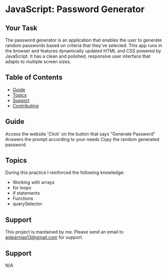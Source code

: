 # JavaScript: Password Generator

## Your Task

The password generator is an application that enables the user to generate random passwords based on criteria that they’ve selected. This app runs in the browser and features dynamically updated HTML and CSS powered by JavaScript. It has a clean and polished, responsive user interface that adapts to multiple screen sizes.


## Table of Contents

- [Guide](#guide)
- [Topics](#topics)
- [Support](#support)
- [Contributing](#contributing)


## Guide

Access the website
'Click' on the button that says "Generate Password"
Answers the prompt according to your needs
Copy the random generated password


## Topics

During this practice I reinforced the following knowledge:
- Working with arrays
- for loops
- if statements
- Functions
- querySelector


## Support

This project is mantained by me. Please send an email to ajdearmas13@gmail.com for support. 


## Support

N/A

